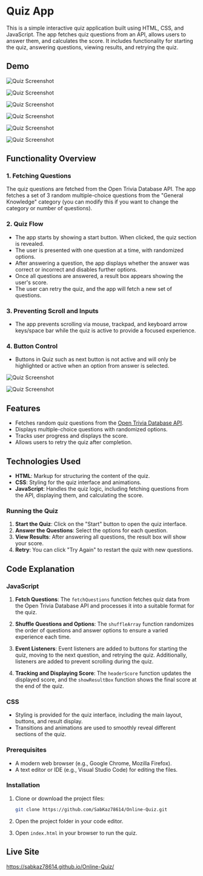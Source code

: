 # Quiz App

This is a simple interactive quiz application built using HTML, CSS, and JavaScript. The app fetches quiz questions from an API, allows users to answer them, and calculates the score. It includes functionality for starting the quiz, answering questions, viewing results, and retrying the quiz.

## Demo
![Quiz Screenshot](./assets/readme/main-page.png)

![Quiz Screenshot](./assets/readme/guide.png)

![Quiz Screenshot](./assets/readme/online%20quiz.png)

![Quiz Screenshot](./assets/readme/validator1.png)

![Quiz Screenshot](./assets/readme/validator2.png)

![Quiz Screenshot](./assets/readme/results.png)

## Functionality Overview

### 1. Fetching Questions
The quiz questions are fetched from the Open Trivia Database API. The app fetches a set of 3 random multiple-choice questions from the "General Knowledge" category (you can modify this if you want to change the category or number of questions).

### 2. Quiz Flow
- The app starts by showing a start button. When clicked, the quiz section is revealed.
- The user is presented with one question at a time, with randomized options.
- After answering a question, the app displays whether the answer was correct or incorrect and disables further     options.
- Once all questions are answered, a result box appears showing the user's score.
- The user can retry the quiz, and the app will fetch a new set of questions.

### 3. Preventing Scroll and Inputs
- The app prevents scrolling via mouse, trackpad, and keyboard arrow keys/space bar while the quiz is active to provide a focused experience.

### 4. Button Control
- Buttons in Quiz such as next button is not active and will only be highlighted or active when an option from answer is selected.

![Quiz Screenshot](./assets/readme/inactive.png)

![Quiz Screenshot](./assets/readme/active.png)


## Features

- Fetches random quiz questions from the [Open Trivia Database API](https://opentdb.com/).
- Displays multiple-choice questions with randomized options.
- Tracks user progress and displays the score.
- Allows users to retry the quiz after completion.

## Technologies Used

- **HTML**: Markup for structuring the content of the quiz.
- **CSS**: Styling for the quiz interface and animations.
- **JavaScript**: Handles the quiz logic, including fetching questions from the API, displaying them, and calculating the score.

### Running the Quiz

1. **Start the Quiz**: Click on the "Start" button to open the quiz interface.
2. **Answer the Questions**: Select the options for each question.
3. **View Results**: After answering all questions, the result box will show your score.
4. **Retry**: You can click "Try Again" to restart the quiz with new questions.

## Code Explanation

### JavaScript

1. **Fetch Questions**: 
   The `fetchQuestions` function fetches quiz data from the Open Trivia Database API and processes it into a suitable format for the quiz.

2. **Shuffle Questions and Options**:
   The `shuffleArray` function randomizes the order of questions and answer options to ensure a varied experience each time.

3. **Event Listeners**:
   Event listeners are added to buttons for starting the quiz, moving to the next question, and retrying the quiz. Additionally, listeners are added to prevent scrolling during the quiz.

4. **Tracking and Displaying Score**:
   The `headerScore` function updates the displayed score, and the `showResultBox` function shows the final score at the end of the quiz.

### CSS

- Styling is provided for the quiz interface, including the main layout, buttons, and result display.
- Transitions and animations are used to smoothly reveal different sections of the quiz.

### Prerequisites

- A modern web browser (e.g., Google Chrome, Mozilla Firefox).
- A text editor or IDE (e.g., Visual Studio Code) for editing the files.

### Installation

1. Clone or download the project files:
    ```bash
    git clone https://github.com/SabKaz78614/Online-Quiz.git
    ```

2. Open the project folder in your code editor.

3. Open `index.html` in your browser to run the quiz.

## Live Site
https://sabkaz78614.github.io/Online-Quiz/